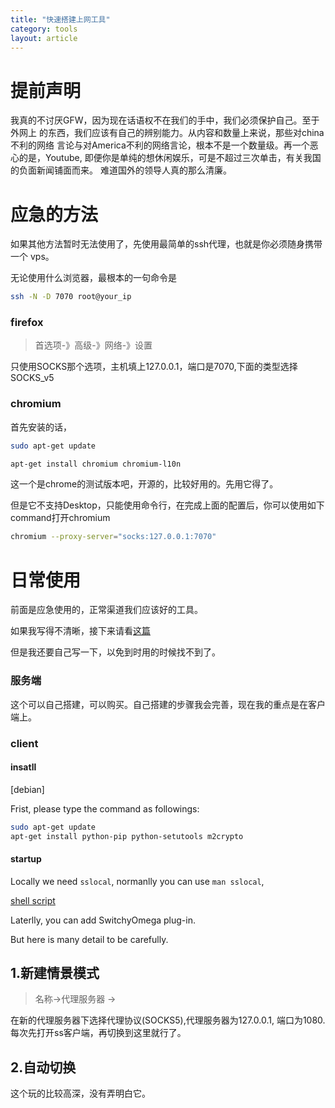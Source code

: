 ```yaml
---
title: "快速搭建上网工具"
category: tools
layout: article
---
```


# 提前声明

我真的不讨厌GFW，因为现在话语权不在我们的手中，我们必须保护自己。至于外网上
的东西，我们应该有自己的辨别能力。从内容和数量上来说，那些对china不利的网络
言论与对America不利的网络言论，根本不是一个数量级。再一个恶心的是，Youtube,
即便你是单纯的想休闲娱乐，可是不超过三次单击，有关我国的负面新闻铺面而来。
难道国外的领导人真的那么清廉。

# 应急的方法

如果其他方法暂时无法使用了，先使用最简单的ssh代理，也就是你必须随身携带一个
vps。

无论使用什么浏览器，最根本的一句命令是

```bash
ssh -N -D 7070 root@your_ip
```

### firefox

> 首选项-》高级-》网络-》设置

只使用SOCKS那个选项，主机填上127.0.0.1，端口是7070,下面的类型选择SOCKS_v5

### chromium

首先安装的话，

```bash
sudo apt-get update

apt-get install chromium chromium-l10n

```

这一个是chrome的测试版本吧，开源的，比较好用的。先用它得了。

但是它不支持Desktop，只能使用命令行，在完成上面的配置后，你可以使用如下command打开chromium

```bash
chromium --proxy-server="socks:127.0.0.1:7070"
```

# 日常使用

前面是应急使用的，正常渠道我们应该好的工具。

如果我写得不清晰，接下来请看[这篇](https://aitanlu.com/ubuntu-shadowsocks-ke-hu-duan-pei-zhi.html)

但是我还要自己写一下，以免到时用的时候找不到了。

### 服务端

这个可以自己搭建，可以购买。自己搭建的步骤我会完善，现在我的重点是在客户端上。

### client

#### insatll

[debian]

Frist, please type the command as followings:

```bash
sudo apt-get update
apt-get install python-pip python-setutools m2crypto
```

#### startup

Locally we need `sslocal`, normanlly you can use `man sslocal`,

[shell script](https://github.com/yuzibo/configure_file/blob/master/online/shadowsocks/ss.sh)

Laterlly, you can add SwitchyOmega plug-in.

But here is many detail to be carefully.

## 1.新建情景模式

>	名称->代理服务器 ->

在新的代理服务器下选择代理协议(SOCKS5),代理服务器为127.0.0.1, 端口为1080.
每次先打开ss客户端，再切换到这里就行了。

## 2.自动切换

这个玩的比较高深，没有弄明白它。




